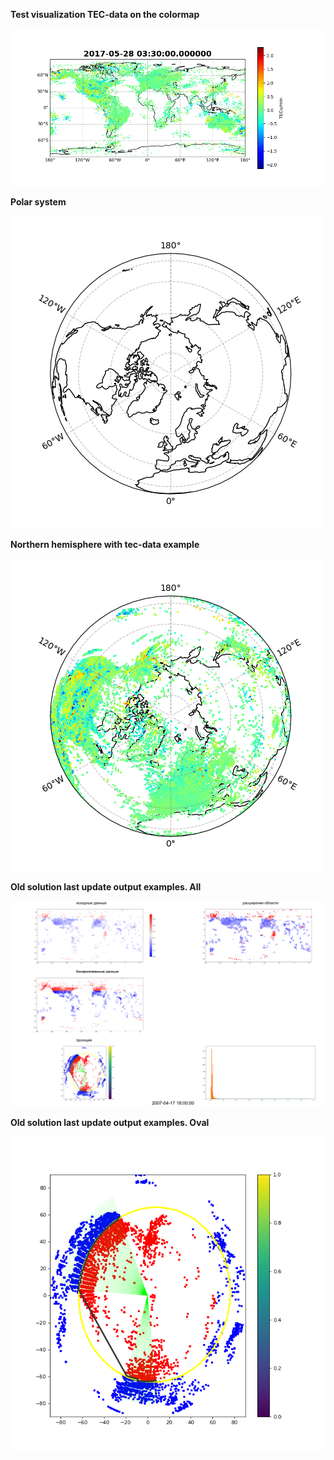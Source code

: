 **Test visualization TEC-data on the colormap**

![Result1](https://github.com/Dmitry-Serebrennikov/Graduate-work/blob/main/2017-05-28_03-30-00_000000.png)

**Polar system**

![Result2](https://github.com/Dmitry-Serebrennikov/Graduate-work/blob/main/polar_coords.png)

**Northern hemisphere with tec-data example**

![Result3](https://github.com/Dmitry-Serebrennikov/Graduate-work/blob/main/polar_coords_with_data.png)

**Old solution last update output examples. All**

![Result4](https://github.com/Dmitry-Serebrennikov/Graduate-work/blob/main/all.png)

**Old solution last update output examples. Oval**

![Result5](https://github.com/Dmitry-Serebrennikov/Graduate-work/blob/main/oval.png)
